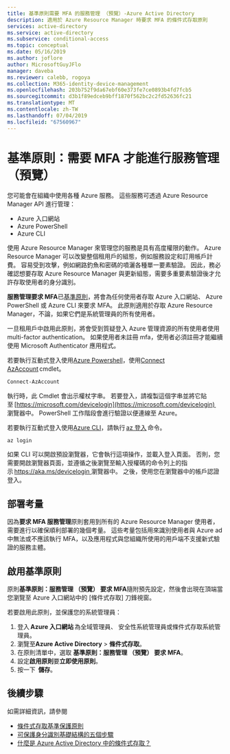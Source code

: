 ```yaml
---
title: 基準原則需要 MFA 的服務管理 （預覽）-Azure Active Directory
description: 適用於 Azure Resource Manager 時要求 MFA 的條件式存取原則
services: active-directory
ms.service: active-directory
ms.subservice: conditional-access
ms.topic: conceptual
ms.date: 05/16/2019
ms.author: joflore
author: MicrosoftGuyJFlo
manager: daveba
ms.reviewer: calebb, rogoya
ms.collection: M365-identity-device-management
ms.openlocfilehash: 203b752f9da67ebf60e373fe7ce0893b4fd7fcb5
ms.sourcegitcommit: d3b1f89edceb9bff1870f562bc2c2fd52636fc21
ms.translationtype: MT
ms.contentlocale: zh-TW
ms.lasthandoff: 07/04/2019
ms.locfileid: "67560967"
---
```

# <a name="baseline-policy-require-mfa-for-service-management-preview"></a>基準原則：需要 MFA 才能進行服務管理 （預覽）

您可能會在組織中使用各種 Azure 服務。 這些服務可透過 Azure Resource Manager API 進行管理：

* Azure 入口網站
* Azure PowerShell
* Azure CLI

使用 Azure Resource Manager 來管理您的服務是具有高度權限的動作。 Azure Resource Manager 可以改變整個租用戶的組態，例如服務設定和訂用帳戶計費。 容易受到攻擊，例如網路釣魚和密碼的噴灑各種單一要素驗證。 因此，務必確認想要存取 Azure Resource Manager 與更新組態，需要多重要素驗證後才允許存取使用者的身分識別。

**服務管理要求 MFA**已[基準原則](concept-baseline-protection.md)，將會為任何使用者存取 Azure 入口網站、 Azure PowerShell 或 Azure CLI 來要求 MFA。 此原則適用於存取 Azure Resource Manager，不論，如果它們是系統管理員的所有使用者。

一旦租用戶中啟用此原則，將會受到質疑登入 Azure 管理資源的所有使用者使用 multi-factor authentication。 如果使用者未註冊 mfa，使用者必須註冊才能繼續使用 Microsoft Authenticator 應用程式。

若要執行互動式登入使用[Azure Powershell](https://docs.microsoft.com/powershell/azure/authenticate-azureps)，使用[Connect AzAccount](https://docs.microsoft.com/powershell/module/az.accounts/connect-azaccount) cmdlet。

```PowerShell
Connect-AzAccount
```

執行時，此 Cmdlet 會出示權杖字串。 若要登入，請複製這個字串並將它貼至 [https://microsoft.com/devicelogin](https://microsoft.com/devicelogin)  瀏覽器中。 PowerShell 工作階段會進行驗證以便連線至 Azure。

若要執行互動式登入使用[Azure CLI](https://docs.microsoft.com/cli/azure/authenticate-azure-cli?view=azure-cli-latest)，請執行 [az 登入](https://docs.microsoft.com/cli/azure/reference-index?view=azure-cli-latest#az-login) 命令。

```azurecli
az login
```

如果 CLI 可以開啟預設瀏覽器，它會執行這項操作，並載入登入頁面。 否則，您需要開啟瀏覽器頁面，並遵循之後瀏覽至輸入授權碼的命令列上的指示 [https://aka.ms/devicelogin ](https://aka.ms/devicelogin)瀏覽器中。 之後，使用您在瀏覽器中的帳戶認證登入。

## <a name="deployment-considerations"></a>部署考量

因為**要求 MFA 服務管理**原則套用到所有的 Azure Resource Manager 使用者，需要進行以確保順利部署的幾個考量。 這些考量包括用來識別使用者與 Azure ad 中無法或不應該執行 MFA，以及應用程式與您組織所使用的用戶端不支援新式驗證的服務主體。

## <a name="enable-the-baseline-policy"></a>啟用基準原則

原則**基準原則：服務管理 （預覽） 要求 MFA**隨附預先設定，然後會出現在頂端當您瀏覽至 Azure 入口網站中的 [條件式存取] 刀鋒視窗。

若要啟用此原則，並保護您的系統管理員：

1. 登入 **Azure 入口網站** 為全域管理員、 安全性系統管理員或條件式存取系統管理員。
1. 瀏覽至**Azure Active Directory** > **條件式存取**。
1. 在原則清單中，選取 **基準原則：服務管理 （預覽） 要求 MFA**。
1. 設定**啟用原則**要**立即使用原則**。
1. 按一下  **儲存**。

## <a name="next-steps"></a>後續步驟

如需詳細資訊，請參閱

* [條件式存取基準保護原則](concept-baseline-protection.md)
* [可保護身分識別基礎結構的五個步驟](../../security/azure-ad-secure-steps.md)
* [什麼是 Azure Active Directory 中的條件式存取？](overview.md)